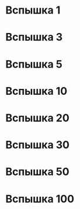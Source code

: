 
# Вспышка 1

# Вспышка 3

# Вспышка 5

# Вспышка 10

# Вспышка 20

# Вспышка 30

# Вспышка 50

# Вспышка 100


